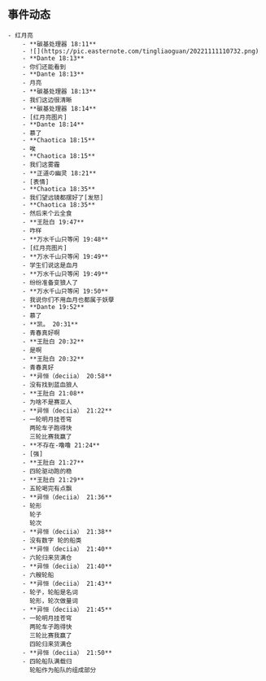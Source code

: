 ## 事件动态
	- 红月亮
		- **碳基处理器 18:11**
		- ![](https://pic.easternote.com/tingliaoguan/20221111110732.png)
		- **Dante 18:13**
		- 你们还能看到
		- **Dante 18:13**
		- 月亮
		- **碳基处理器 18:13**
		- 我们这边很清晰
		- **碳基处理器 18:14**
		- [红月亮图片]
		- **Dante 18:14**
		- 慕了
		- **Chaotica 18:15**
		- 唉
		- **Chaotica 18:15**
		- 我们这雾霾
		- **正道の幽灵 18:21**
		- [表情]
		- **Chaotica 18:35**
		- 我们望远镜都摆好了[发怒]
		- **Chaotica 18:35**
		- 然后来个云全食
		- **王肚白 19:47**
		- 咋样
		- **万水千山只等闲 19:48**
		- [红月亮图片]
		- **万水千山只等闲 19:49**
		- 学生们说这是血月
		- **万水千山只等闲 19:49**
		- 纷纷准备变狼人了
		- **万水千山只等闲 19:50**
		- 我说你们不用血月也都属于妖孽
		- **Dante 19:52**
		- 慕了
		- **凯。 20:31**
		- 青春真好啊
		- **王肚白 20:32**
		- 是啊
		- **王肚白 20:32**
		- 青春真好
		- **异恒（deciia） 20:58**
		- 没有找到蓝血狼人
		- **王肚白 21:08**
		- 为啥不是赛亚人
		- **异恒（deciia） 21:22**
		- 一轮明月挂苍穹
		  两轮车子跑得快
		  三轮比赛我赢了
		- **不存在-噜噜 21:24**
		- [强]
		- **王肚白 21:27**
		- 四轮驱动跑的稳
		- **王肚白 21:29**
		- 五轮喝完有点飘
		- **异恒（deciia） 21:36**
		- 轮形
		  轮子
		  轮次
		- **异恒（deciia） 21:38**
		- 没有数字 轮的船类
		- **异恒（deciia） 21:40**
		- 六轮归来货满仓
		- **异恒（deciia） 21:40**
		- 六艘轮船
		- **异恒（deciia） 21:43**
		- 轮子，轮船是名词
		  轮形，轮次做量词
		- **异恒（deciia） 21:45**
		- 一轮明月挂苍穹
		  两轮车子跑得快
		  三轮比赛我赢了
		  四轮归来货满仓
		- **异恒（deciia） 21:50**
		- 四轮船队满载归
		  轮船作为船队的组成部分